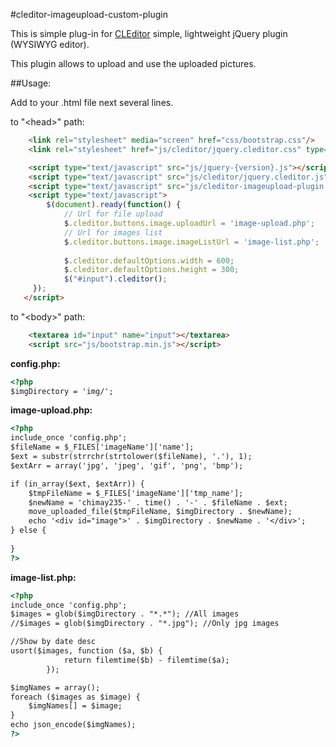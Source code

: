 #cleditor-imageupload-custom-plugin

This is simple plug-in for [CLEditor](http://premiumsoftware.net/cleditor) simple, lightweight jQuery plugin (WYSIWYG editor). 

This plugin allows to upload and use the uploaded pictures.

##Usage:

Add to your .html file next several lines.

to "&lt;head&gt;" path:
```html
	<link rel="stylesheet" media="screen" href="css/bootstrap.css"/>	
	<link rel="stylesheet" href="js/cleditor/jquery.cleditor.css" type="text/css">

	<script type="text/javascript" src="js/jquery-{version}.js"></script>	
	<script type="text/javascript" src="js/cleditor/jquery.cleditor.js"></script>
	<script type="text/javascript" src="js/cleditor-imageupload-plugin.js"></script>
	<script type="text/javascript">
		$(document).ready(function() {
			// Url for file upload 
			$.cleditor.buttons.image.uploadUrl = 'image-upload.php';
			// Url for images list
			$.cleditor.buttons.image.imageListUrl = 'image-list.php';
	
			$.cleditor.defaultOptions.width = 600;
			$.cleditor.defaultOptions.height = 300;
			$("#input").cleditor();
     });
   </script>
```


to "&lt;body&gt;" path:	
```html
	<textarea id="input" name="input"></textarea>	
	<script src="js/bootstrap.min.js"></script>	
```

**config.php:**	
```html
<?php
$imgDirectory = 'img/';
```

**image-upload.php:**	
```html
<?php
include_once 'config.php';
$fileName = $_FILES['imageName']['name'];
$ext = substr(strrchr(strtolower($fileName), '.'), 1);
$extArr = array('jpg', 'jpeg', 'gif', 'png', 'bmp');

if (in_array($ext, $extArr)) {
    $tmpFileName = $_FILES['imageName']['tmp_name'];
    $newName = 'chimay235-' . time() . '-' . $fileName . $ext;
    move_uploaded_file($tmpFileName, $imgDirectory . $newName);
    echo '<div id="image">' . $imgDirectory . $newName . '</div>';
} else {
    
}
?>	
```

**image-list.php:**	
```html
<?php
include_once 'config.php';
$images = glob($imgDirectory . "*.*"); //All images
//$images = glob($imgDirectory . "*.jpg"); //Only jpg images

//Show by date desc
usort($images, function ($a, $b) {
            return filemtime($b) - filemtime($a);
        });

$imgNames = array();
foreach ($images as $image) {
    $imgNames[] = $image;
}
echo json_encode($imgNames);
?>
```


	
